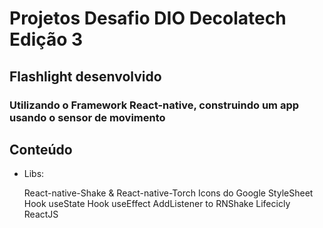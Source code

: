 # Projetos Desafio DIO Decolatech Edição 3

## Flashlight desenvolvido 

### Utilizando o Framework React-native, construindo um app usando o sensor de movimento 

## Conteúdo

- Libs:
  
   React-native-Shake & React-native-Torch
   Icons do Google
   StyleSheet
   Hook useState
   Hook useEffect
   AddListener to RNShake
   Lifecicly ReactJS
   
